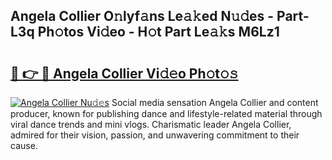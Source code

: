 ## Angela Collier O𝚗lyf𝚊ns Le𝚊𝚔ed N𝚞𝚍es - Part-L3q Ph𝚘tos Vi𝚍eo - H𝚘t Part Le𝚊𝚔s M6Lz1

# <h2><a href="http://hf4997.feru.top/?c=Angela+Collier">🔗 👉 🔴 Angela Collier Vi𝚍𝚎o Ph𝚘t𝚘𝚜</a></h2>

[![Angela Collier Nu𝚍𝚎s](https://i.imgur.com/0TWrTi3.gif)](http://hf4997.feru.top/?c=Angela+Collier)
Social media sensation Angela Collier and content producer, known for publishing dance and lifestyle-related material through viral dance trends and mini vlogs. Charismatic leader Angela Collier, admired for their vision, passion, and unwavering commitment to their cause. 
